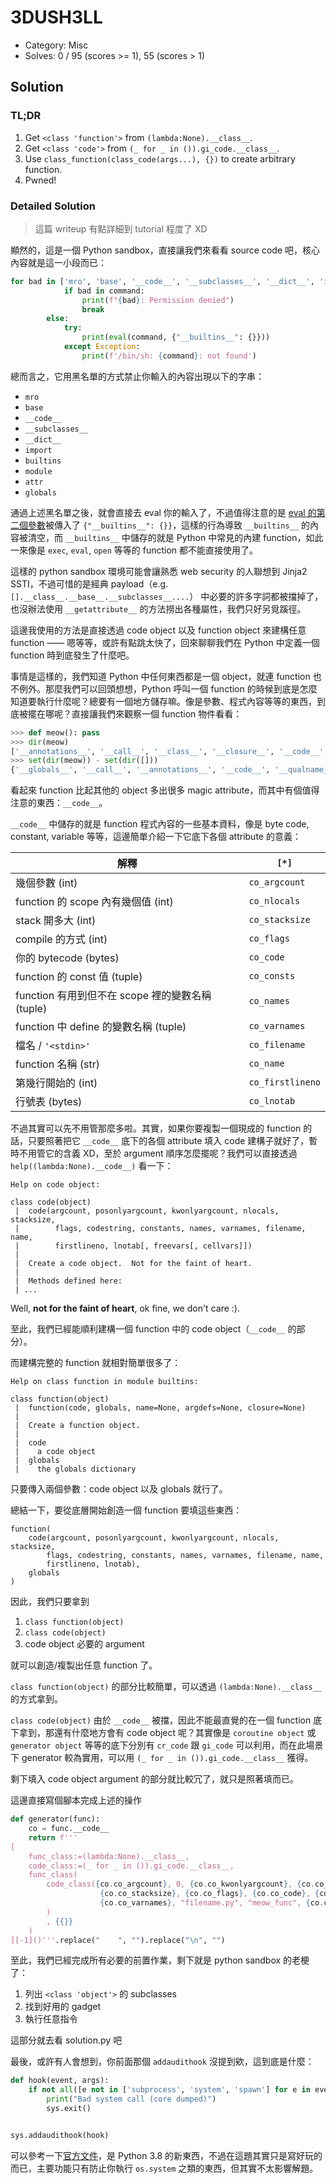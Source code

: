 # 3DUSH3LL

- Category: Misc
- Solves: 0 / 95 (scores >= 1), 55 (scores > 1)

## Solution

### TL;DR
1. Get `<class 'function'>` from `(lambda:None).__class__`.
2. Get `<class 'code'>` from `(_ for _ in ()).gi_code.__class__`.
3. Use `class_function(class_code(args...), {})` to create arbitrary function.
4. Pwned!

### Detailed Solution

> 這篇 writeup 有點詳細到 tutorial 程度了 XD

顯然的，這是一個 Python sandbox，直接讓我們來看看 source code 吧，核心內容就是這一小段而已：
```python
for bad in ['mro', 'base', '__code__', '__subclasses__', '__dict__', 'import', 'builtins', 'module', 'attr', 'globals']:
            if bad in command:
                print(f"{bad}: Permission denied")
                break
        else:
            try:
                print(eval(command, {"__builtins__": {}}))
            except Exception:
                print(f'/bin/sh: {command}: not found')
```

總而言之，它用黑名單的方式禁止你輸入的內容出現以下的字串：

- `mro`
- `base`
- `__code__`
- `__subclasses__`
- `__dict__`
- `import`
- `builtins`
- `module`
- `attr`
- `globals`

通過上述黑名單之後，就會直接去 eval 你的輸入了，不過值得注意的是 [eval 的第二個參數](https://docs.python.org/3/library/functions.html#eval)被傳入了 `{"__builtins__": {}}`，這樣的行為導致 `__builtins__` 的內容被清空，而 `__builtins__` 中儲存的就是 Python 中常見的內建 function，如此一來像是 `exec`, `eval`, `open` 等等的 function 都不能直接使用了。

這樣的 python sandbox 環境可能會讓熟悉 web security 的人聯想到 Jinja2 SSTI，不過可惜的是經典 payload（e.g. `[].__class__.__base__.__subclasses__....`） 中必要的許多字詞都被擋掉了，也沒辦法使用 `__getattribute__` 的方法撈出各種屬性，我們只好另覓蹊徑。

這邊我使用的方法是直接透過 code object 以及 function object 來建構任意 function —— 嗯等等，或許有點跳太快了，回來聊聊我們在 Python 中定義一個 function 時到底發生了什麼吧。

事情是這樣的，我們知道 Python 中任何東西都是一個 object，就連 function 也不例外。那麼我們可以回頭想想，Python 呼叫一個 function 的時候到底是怎麼知道要執行什麼呢？總要有一個地方儲存嘛。像是參數、程式內容等等的東西，到底被擺在哪呢？直接讓我們來觀察一個 function 物件看看：

```python
>>> def meow(): pass
>>> dir(meow)
['__annotations__', '__call__', '__class__', '__closure__', '__code__', '__defaults__', '__delattr__', '__dict__', '__dir__', '__doc__', '__eq__', '__format__', '__ge__', '__get__', '__getattribute__', '__globals__', '__gt__', '__hash__', '__init__', '__init_subclass__', '__kwdefaults__', '__le__', '__lt__', '__module__', '__name__', '__ne__', '__new__', '__qualname__', '__reduce__', '__reduce_ex__', '__repr__', '__setattr__', '__sizeof__', '__str__', '__subclasshook__']
>>> set(dir(meow)) - set(dir([]))
{'__globals__', '__call__', '__annotations__', '__code__', '__qualname__', '__closure__', '__dict__', '__get__', '__module__', '__defaults__', '__kwdefaults__', '__name__'}
```
看起來 function 比起其他的 object 多出很多 magic attribute，而其中有個值得注意的東西：`__code__`。

`__code__` 中儲存的就是 function 程式內容的一些基本資料，像是 byte code, constant, variable 等等，這邊簡單介紹一下它底下各個 attribute 的意義：

|解釋|`[*]`|
|-|-|
| 幾個參數 (int) | `co_argcount`|
| function 的 scope 內有幾個值 (int)  |`co_nlocals`|
| stack 開多大 (int) | `co_stacksize`|
| compile 的方式 (int) | `co_flags`|
| 你的 bytecode (bytes) | `co_code`|
| function 的 const 值 (tuple) | `co_consts` |
| function 有用到但不在 scope 裡的變數名稱 (tuple) |`co_names`|
| function 中 define 的變數名稱 (tuple)| `co_varnames`|
| 檔名 / `'<stdin>'`  |`co_filename`|
| function 名稱 (str) |`co_name`|
|第幾行開始的 (int) |`co_firstlineno`|
| 行號表 (bytes) |`co_lnotab`|

不過其實可以先不用管那麼多啦。其實，如果你要複製一個現成的 function 的話，只要照著把它 `__code__` 底下的各個 attribute 填入 code 建構子就好了，暫時不用管它的含義 XD，至於 argument 順序怎麼擺呢？我們可以直接透過 `help((lambda:None).__code__)` 看一下：
```
Help on code object:

class code(object)
 |  code(argcount, posonlyargcount, kwonlyargcount, nlocals, stacksize,
 |        flags, codestring, constants, names, varnames, filename, name,
 |        firstlineno, lnotab[, freevars[, cellvars]])
 |
 |  Create a code object.  Not for the faint of heart.
 |
 |  Methods defined here:
 | ...
```

Well, **not for the faint of heart**, ok fine, we don't care :).

至此，我們已經能順利建構一個 function 中的 code object（`__code__` 的部分）。

而建構完整的 function 就相對簡單很多了：
```
Help on class function in module builtins:

class function(object)
 |  function(code, globals, name=None, argdefs=None, closure=None)
 |
 |  Create a function object.
 |
 |  code
 |    a code object
 |  globals
 |    the globals dictionary
```

只要傳入兩個參數：code object 以及 globals 就行了。

總結一下，要從底層開始創造一個 function 要填這些東西：
```
function(
    code(argcount, posonlyargcount, kwonlyargcount, nlocals, stacksize,
        flags, codestring, constants, names, varnames, filename, name,
        firstlineno, lnotab),
    globals
)
```

因此，我們只要拿到
1. `class function(object)` 
2. `class code(object)`
3. code object 必要的 argument

就可以創造/複製出任意 function 了。

`class function(object)` 的部分比較簡單，可以透過 `(lambda:None).__class__` 的方式拿到。

`class code(object)` 由於 `__code__` 被擋，因此不能最直覺的在一個 function 底下拿到，那還有什麼地方會有 code object 呢？其實像是 `coroutine object` 或 `generator object` 等等的底下分別有 `cr_code` 跟 `gi_code` 可以利用，而在此場景下 generator 較為實用，可以用 `(_ for _ in ()).gi_code.__class__` 獲得。

剩下填入 code object argument 的部分就比較冗了，就只是照著填而已。

這邊直接寫個腳本完成上述的操作

```python
def generator(func):
    co = func.__code__
    return f'''
[
    func_class:=(lambda:None).__class__,
    code_class:=(_ for _ in ()).gi_code.__class__,
    func_class(
        code_class({co.co_argcount}, 0, {co.co_kwonlyargcount}, {co.co_nlocals},
                    {co.co_stacksize}, {co.co_flags}, {co.co_code}, {co.co_consts}, {co.co_names},
                    {co.co_varnames}, "filename.py", "meow_func", {co.co_firstlineno}, b""
        )
        , {{}}
    )
][-1]()'''.replace("    ", "").replace("\n", "")
```

至此，我們已經完成所有必要的前置作業，剩下就是 python sandbox 的老梗了：
1. 列出 `<class 'object'>` 的 subclasses
2. 找到好用的 gadget
3. 執行任意指令

這部分就去看 solution.py 吧



最後，或許有人會想到，你前面那個 `addaudithook` 沒提到欸，這到底是什麼：
```python
def hook(event, args):
    if not all([e not in ['subprocess', 'system', 'spawn'] for e in event.split(".")]):
        print("Bad system call (core dumped)")
        sys.exit()


sys.addaudithook(hook)
```

可以參考一下[官方文件](https://docs.python.org/3/library/audit_events.html)，是 Python 3.8 的新東西，不過在這題其實只是寫好玩的而已，主要功能只有防止你執行 `os.system` 之類的東西，但其實不太影響解題。
